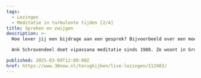 ```yaml
---
tags:
  - Lezingen
  - Meditatie in turbulente tijden [2/4]
title: Spreken en zwijgen
description: >-
  Hoe lever jij een bijdrage aan een gesprek? Bijvoorbeeld over een moeilijk onderwerp als klimaatverandering…

  Ank Schravendeel doet vipassana meditatie sinds 1988. Ze woont in Groningen en is betrokken bij het Vipassana centrum daar. Ze begeleidt een sangha in Leeuwarden en is docent aan de Dhamma Verdiepings Cursus. Ze geeft intensieve vipassana retraites, deze zomer een tiendaagse in augustus.

published: 2025-03-09T12:00:00Z
href: https://www.30now.nl/terugkijken/live-lezingen/112483/
---
```

